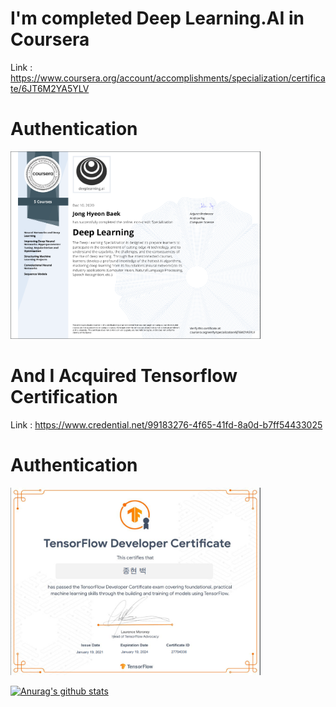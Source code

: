# I'm completed Deep Learning.AI in Coursera

Link : https://www.coursera.org/account/accomplishments/specialization/certificate/6JT6M2YA5YLV

# Authentication

<img src="/img/coursera.png" width="400" height="300">

# And I Acquired Tensorflow Certification

Link : https://www.credential.net/99183276-4f65-41fd-8a0d-b7ff54433025

# Authentication

<img src="/img/tensorflow.png" width="400" height="300">


[![Anurag's github stats](https://github-readme-stats.vercel.app/api?username=whdgusdl48)](https://github.com/anuraghazra/github-readme-stats)
